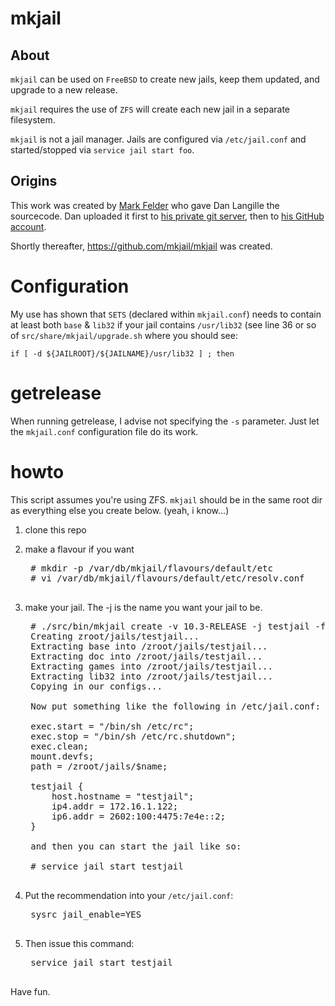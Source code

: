 # mkjail

## About

`mkjail` can be used on `FreeBSD` to create new jails, keep them updated, and upgrade to a new release.

`mkjail` requires the use of `ZFS` will create each new jail in a separate filesystem.

`mkjail` is not a jail manager. Jails are configured via `/etc/jail.conf` and started/stopped via
`service jail start foo`.

## Origins

This work was created by [Mark Felder](https://github.com/feld) who gave
Dan Langille the sourcecode.  Dan uploaded it first to [his private git server](https://git.langille.org/dvl/mkjail),
then to [his GitHub account](https://github.com/dlangille/mkjail).

Shortly thereafter, https://github.com/mkjail/mkjail was created.

# Configuration

My use has shown that `SETS` (declared within `mkjail.conf`) needs to contain
at least both `base` & `lib32` if your jail contains `/usr/lib32` (see line
36 or so of `src/share/mkjail/upgrade.sh` where you should see:

```
if [ -d ${JAILROOT}/${JAILNAME}/usr/lib32 ] ; then
```

# getrelease

When running getrelease, I advise not specifying the `-s` parameter. Just
let the `mkjail.conf` configuration file do its work.

# howto

This script assumes you're using ZFS. `mkjail` should be in the same
root dir as everything else you create below. (yeah, i know...)

1. clone this repo

2. make a flavour if you want

    <pre>
    # mkdir -p /var/db/mkjail/flavours/default/etc
    # vi /var/db/mkjail/flavours/default/etc/resolv.conf
    </pre>

3. make your jail. The -j is the name you want your jail to be.

    <pre>
    # ./src/bin/mkjail create -v 10.3-RELEASE -j testjail -f default
    Creating zroot/jails/testjail...
    Extracting base into /zroot/jails/testjail...
    Extracting doc into /zroot/jails/testjail...
    Extracting games into /zroot/jails/testjail...
    Extracting lib32 into /zroot/jails/testjail...
    Copying in our configs...
    
    Now put something like the following in /etc/jail.conf:
    
    exec.start = "/bin/sh /etc/rc";
    exec.stop = "/bin/sh /etc/rc.shutdown";
    exec.clean;
    mount.devfs;
    path = /zroot/jails/$name;
    
    testjail {
        host.hostname = "testjail";
        ip4.addr = 172.16.1.122;
        ip6.addr = 2602:100:4475:7e4e::2;
    }
    
    and then you can start the jail like so:
    
    # service jail start testjail
    </pre>

4. Put the recommendation into your `/etc/jail.conf`:

    <pre>
    sysrc jail_enable=YES
    </pre>

6. Then issue this command:

    <pre>
    service jail start testjail
    </pre>

Have fun.
